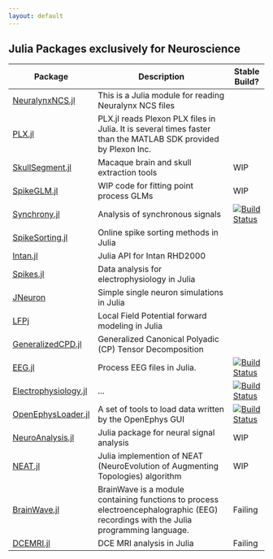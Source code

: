 ```yaml
---
layout: default
---
```


## Julia Packages exclusively for Neuroscience

| Package | Description | Stable Build? |
| --- | --- | --- |
| [NeuralynxNCS.jl](https://github.com/simonster/NeuralynxNCS.jl) | This is a Julia module for reading Neuralynx NCS files |  |
| [PLX.jl](https://github.com/simonster/PLX.jl) | PLX.jl reads Plexon PLX files in Julia. It is several times faster than the MATLAB SDK provided by Plexon Inc. | |
| [SkullSegment.jl](https://github.com/simonster/SkullSegment.jl) | Macaque brain and skull extraction tools | WIP |
| [SpikeGLM.jl](https://github.com/simonster/SpikeGLM.jl) | WIP code for fitting point process GLMs | WIP |
| [Synchrony.jl](https://github.com/simonster/Synchrony.jl) | Analysis of synchronous signals | [![Build Status](https://travis-ci.org/simonster/Synchrony.jl.png?branch=master)](https://travis-ci.org/simonster/Synchrony.jl) |
| [SpikeSorting.jl](https://github.com/paulmthompson/SpikeSorting.jl) | Online spike sorting methods in Julia |  |
| [Intan.jl](https://github.com/paulmthompson/Intan.jl) | Julia API for Intan RHD2000 |  |
| [Spikes.jl](https://github.com/paulmthompson/Spikes.jl) | Data analysis for electrophysiology in Julia |  |
| [JNeuron](https://github.com/paulmthompson/JNeuron) | Simple single neuron simulations in Julia |  |
| [LFPj](https://github.com/paulmthompson/LFPj) | Local Field Potential forward modeling in Julia |  |
| [GeneralizedCPD.jl](https://github.com/ahwillia/GeneralizedCPD.jl) | Generalized Canonical Polyadic (CP) Tensor Decomposition |  |
| [EEG.jl](https://github.com/codles/EEG.jl) | Process EEG files in Julia. | [![Build Status](https://travis-ci.org/codles/EEG.jl.svg?branch=master)](https://travis-ci.org/codles/EEG.jl) |
| [Electrophysiology.jl](https://github.com/codles/Electrophysiology.jl) | ... | [![Build Status](https://travis-ci.org/codles/Electrophysiology.jl.svg?branch=master)](https://travis-ci.org/codles/Electrophysiology.jl) |
| [OpenEphysLoader.jl](https://github.com/galenlynch/OpenEphysLoader.jl) | A set of tools to load data written by the OpenEphys GUI | [![Build Status](https://travis-ci.org/galenlynch/OpenEphysLoader.jl.svg?branch=master)](https://travis-ci.org/galenlynch/OpenEphysLoader.jl) | 
| [NeuroAnalysis.jl](https://github.com/VLABSys/NeuroAnalysis.jl) | Julia package for neural signal analysis | WIP |
| [NEAT.jl](https://github.com/Andy-P/NEAT.jl) | Julia implemention of NEAT (NeuroEvolution of Augmenting Topologies) algorithm | WIP |
| [BrainWave.jl](https://github.com/sam81/BrainWave.jl) | BrainWave is a module containing functions to process electroencephalographic (EEG) recordings with the Julia programming language. | Failing |
| [DCEMRI.jl](https://github.com/davidssmith/DCEMRI.jl) | DCE MRI analysis in Julia | Failing |

